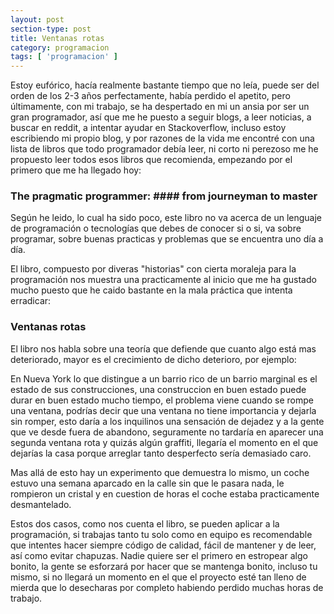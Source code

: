 ```yaml
---
layout: post
section-type: post
title: Ventanas rotas
category: programacion
tags: [ 'programacion' ]
---
```


Estoy eufórico, hacía realmente bastante tiempo que no leía, puede ser del orden de los 2-3 años perfectamente, había perdido el 
apetito, pero últimamente, con mi trabajo, se ha despertado en mi un ansia por ser un gran programador, así que me he puesto a 
seguir blogs, a leer noticias, a buscar en reddit, a intentar ayudar en Stackoverflow, incluso estoy escribiendo mi propio blog,
y por razones de la vida me encontré con una lista de libros que todo programador debía leer, ni corto ni perezoso me he propuesto 
leer todos esos libros que recomienda, empezando por el primero que me ha llegado hoy:

### The pragmatic programmer: #### from journeyman to master

Según he leido, lo cual ha sido poco, este libro no va acerca de un lenguaje de programación o tecnologías que debes de conocer si o si,
va sobre programar, sobre buenas practicas y problemas que se encuentra uno día a día. 

El libro, compuesto por diveras "historias" con cierta moraleja para la programación nos muestra una practicamente al inicio que me
ha gustado mucho puesto que he caido bastante en la mala práctica que intenta erradicar:

### Ventanas rotas

El libro nos habla sobre una teoría que defiende que cuanto algo está mas deteriorado, mayor es el crecimiento de dicho deterioro,
por ejemplo:

En Nueva York lo que distingue a un barrio rico de un barrio marginal es el estado de sus construcciones, una construccion en buen 
estado puede durar en buen estado mucho tiempo, el problema viene cuando se rompe una ventana, podrías decir que una ventana no tiene
importancia y dejarla sin romper, esto daría a los inquilinos una sensación de dejadez y a la gente que ve desde fuera de abandono,
seguramente no tardaría en aparecer una segunda ventana rota y quizás algún graffiti, llegaría el momento en el que dejarías la casa
porque arreglar tanto desperfecto sería demasiado caro.

Mas allá de esto hay un experimento que demuestra lo mismo, un coche estuvo una semana aparcado en la calle sin que le pasara nada,
le rompieron un cristal y en cuestion de horas el coche estaba practicamente desmantelado.

Estos dos casos, como nos cuenta el libro, se pueden aplicar a la programación, si trabajas tanto tu solo como en equipo es recomendable
que intentes hacer siempre código de calidad, fácil de mantener y de leer, así como evitar chapuzas. Nadie quiere ser el primero
en estropear algo bonito, la gente se esforzará por hacer que se mantenga bonito, incluso tu mismo, si no llegará un momento en el que
el proyecto esté tan lleno de mierda que lo desecharas por completo habiendo perdido muchas horas de trabajo.
